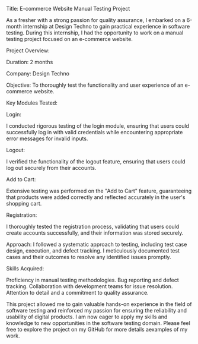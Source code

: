 Title: E-commerce Website Manual Testing Project

As a fresher with a strong passion for quality assurance, I embarked on a 6-month internship at Design Techno to gain practical experience in software testing. During this internship, I had the opportunity to work on a manual testing project focused on an e-commerce website.

Project Overview:

Duration: 2 months

Company: Design Techno

Objective: To thoroughly test the functionality and user experience of an e-commerce website.

Key Modules Tested:

Login:

I conducted rigorous testing of the login module, ensuring that users could successfully log in with valid credentials while encountering appropriate error messages for invalid inputs.

Logout:

I verified the functionality of the logout feature, ensuring that users could log out securely from their accounts.

Add to Cart:

Extensive testing was performed on the "Add to Cart" feature, guaranteeing that products were added correctly and reflected accurately in the user's shopping cart.

Registration:

I thoroughly tested the registration process, validating that users could create accounts successfully, and their information was stored securely.

Approach:
I followed a systematic approach to testing, including test case design, execution, and defect tracking. I meticulously documented test cases and their outcomes to resolve any identified issues promptly.



Skills Acquired:

Proficiency in manual testing methodologies.
Bug reporting and defect tracking.
Collaboration with development teams for issue resolution.
Attention to detail and a commitment to quality assurance.

This project allowed me to gain valuable hands-on experience in the field of software testing and reinforced my passion for ensuring the reliability and usability of digital products. I am now eager to apply my skills and knowledge to new opportunities in the software testing domain. Please feel free to explore the project on my GitHub for more details aexamples of my work.
